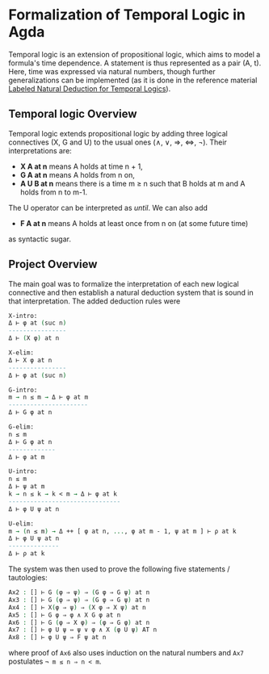 # Formalization of Temporal Logic in Agda

Temporal logic is an extension of propositional logic, which aims to model a formula's time dependence. A statement is thus represented as a pair (A, t). Here, time was expressed via natural numbers, though further generalizations can be implemented (as it is done in the reference material [Labeled Natural Deduction for Temporal Logics](https://www.math.tecnico.ulisboa.pt/~mvolpe/publications/theses/volpe-phd-thesis.pdf)).

## Temporal logic Overview
Temporal logic extends propositional logic by adding three logical connectives (X, G and U) to the usual ones (∧, ∨, ⇒, ⇔, ¬). Their interpretations are:
- **X A at n** means A holds at time n + 1,
- **G A at n** means A holds from n on,
- **A U B at n** means there is a time m ≥ n such that B holds at m and A holds from n to m-1.

The U operator can be interpreted as _until_. We can also add
- **F A at n** means A holds at least once from n on (at some future time)

as syntactic sugar.

## Project Overview
The main goal was to formalize the interpretation of each new logical connective and then establish a natural deduction system that is sound in that interpretation. The added deduction rules were

```agda
X-intro:
Δ ⊢ φ at (suc n)
----------------
Δ ⊢ (X φ) at n

X-elim:
Δ ⊢ X φ at n
----------------
Δ ⊢ φ at (suc n)

G-intro:
m → n ≤ m → Δ ⊢ φ at m
----------------------
Δ ⊢ G φ at n

G-elim:
n ≤ m
Δ ⊢ G φ at n
-------------
Δ ⊢ φ at m

U-intro:
n ≤ m
Δ ⊢ ψ at m
k → n ≤ k → k < m → Δ ⊢ φ at k
-------------------------------
Δ ⊢ φ U ψ at n

U-elim:
m → (n ≤ m) → Δ ++ [ φ at n, ..., φ at m - 1, ψ at m ] ⊢ ρ at k
Δ ⊢ φ U ψ at n
--------------
Δ ⊢ ρ at k
```
The system was then used to prove the following five statements / tautologies:
```agda
Ax2 : [] ⊢ G (φ ⇒ ψ) ⇒ (G φ ⇒ G ψ) at n
Ax3 : [] ⊢ G (φ ⇒ ψ) ⇒ (G φ ⇒ G ψ) at n
Ax4 : [] ⊢ X(φ ⇒ ψ) ⇒ (X φ ⇒ X ψ) at n
Ax5 : [] ⊢ G φ ⇒ φ ∧ X G φ at n
Ax6 : [] ⊢ G (φ ⇒ X φ) ⇒ (φ ⇒ G φ) at n
Ax7 : [] ⊢ φ U ψ ⇔ ψ ∨ φ ∧ X (φ U ψ) AT n
Ax8 : [] ⊢ φ U ψ ⇒ F ψ at n
```

where proof of `Ax6` also uses induction on the natural numbers and `Ax7` postulates `¬ m ≤ n ⇒ n < m`.
